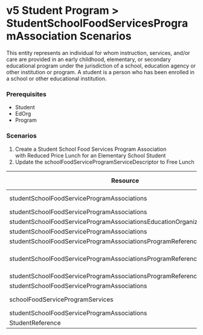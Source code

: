 # v5 Student Program > StudentSchoolFoodServicesProgramAssociation Scenarios

This entity represents an individual for whom instruction, services, and/or care
are provided in an early childhood, elementary, or secondary educational program
under the jurisdiction of a school, education agency or other institution or
program. A student is a person who has been enrolled in a school or other
educational institution.

### Prerequisites

- Student
- EdOrg
- Program

### Scenarios

1. Create a Student School Food Services Program Association with Reduced Price
   Lunch for an Elementary School Student
2. Update the schoolFoodServiceProgramServiceDescriptor to Free Lunch

| Resource                                                                  | Property Name                             | Is Collection | Data Type                                 | Required / Optional | Scenario 1 <br/>POST | Scenario 2 <br/>PUT |
| ------------------------------------------------------------------------- | ----------------------------------------- | ------------- | ----------------------------------------- | ------------------- | -------------------- | ------------------- |
| studentSchoolFoodServiceProgramAssociations                               | beginDate                                 | FALSE         | date                                      | REQUIRED            | Current Date         | Current Date        |
| studentSchoolFoodServiceProgramAssociations                               | EducationOrganizationReference            | FALSE         | EducationOrganizationReference            | REQUIRED            |                      |                     |
| studentSchoolFoodServiceProgramAssociationsEducationOrganizationReference | educationOrganizationId                   | FALSE         | integer                                   | REQUIRED            | 255901107            | 255901107           |
| studentSchoolFoodServiceProgramAssociations                               | ProgramReference                          | FALSE         | ProgramReference                          | REQUIRED            |                      |                     |
| studentSchoolFoodServiceProgramAssociationsProgramReference               | educationOrganizationId                   | FALSE         | integer                                   | REQUIRED            | 255901               | 255901              |
| studentSchoolFoodServiceProgramAssociationsProgramReference               | programName                               | FALSE         | string                                    | REQUIRED            | School Food Service  | School Food Service |
| studentSchoolFoodServiceProgramAssociationsProgramReference               | programTypeDescriptor                     | FALSE         | programTypeDescriptor                     | REQUIRED            | Other                | Other               |
| studentSchoolFoodServiceProgramAssociations                               | schoolFoodServiceProgramServices          | TRUE          | schoolFoodServiceProgramServices \[ \]    | REQUIRED            |                      |                     |
| schoolFoodServiceProgramServices                                          | schoolFoodServiceProgramServiceDescriptor | FALSE         | schoolFoodServiceProgramServiceDescriptor | REQUIRED            | Reduced Price Lunch  | **Free Lunch**      |
| studentSchoolFoodServiceProgramAssociations                               | StudentReference                          | FALSE         | StudentReference                          |                     |                      |                     |
| StudentReference                                                          | studentUniqueId                           | FALSE         | integer                                   | REQUIRED            | 111111               | 111111              |

